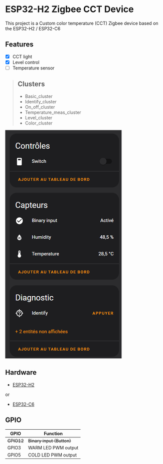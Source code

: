 # ESP32-H2 Zigbee CCT Device

This project is a Custom color temperature (CCT) Zigbee device based on the ESP32-H2 / ESP32-C6

## Features

- [x] CCT light
- [x] Level control
- [ ] Temperature sensor

> ## Clusters
> * Basic_cluster
> * Identify_cluster
> * On_off_cluster
> * Temperature_meas_cluster
> * Level_cluster
> * Color_cluster

![Alt text](image.png)

## Hardware

- [ESP32-H2](https://www.espressif.com/en/products/socs/esp32-h2)

 or

- [ESP32-C6](https://www.espressif.com/en/products/socs/esp32-c6)




## GPIO

| GPIO   | Function              |
| ------ | --------------------- |
| ~~GPIO12~~ | ~~Binary input (Button)~~ |
| GPIO3 | WARM LED PWM output |
| GPIO5 | COLD LED PWM output |
